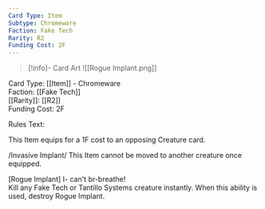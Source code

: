 ```yaml
---
Card Type: Item
Subtype: Chromeware
Faction: Fake Tech
Rarity: R2
Funding Cost: 2F
---
```

> [!info]- Card Art
> ![[Rogue Implant.png]]

Card Type: [[Item]] - Chromeware  
Faction: [[Fake Tech]]  
[[Rarity]]: [[R2]]  
Funding Cost: 2F  

Rules Text:  

This Item equips for a 1F cost to an opposing Creature card.  

/Invasive Implant/ This Item cannot be moved to another creature once equipped.  

[Rogue Implant] I- can't br-breathe!   
Kill any Fake Tech or Tantillo Systems creature instantly. When this ability is used, destroy Rogue Implant.  